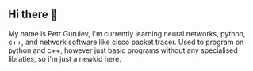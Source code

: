 ## Hi there 👋
My name is Petr Gurulev, i'm currently learning neural networks, python, c++, and network software like cisco packet tracer. Used to program on python and c++, however just basic programs without any specialised libraties, so i'm just a newkid here.
<!--
**GurulevP/GurulevP** is a ✨ _special_ ✨ repository because its `README.md` (this file) appears on your GitHub profile.

Here are some ideas to get you started:

- 🔭 I’m currently working on ...
- 🌱 I’m currently learning ...
- 👯 I’m looking to collaborate on ...
- 🤔 I’m looking for help with ...
- 💬 Ask me about ...
- 📫 How to reach me: ...
- 😄 Pronouns: ...
- ⚡ Fun fact: ...
-->
